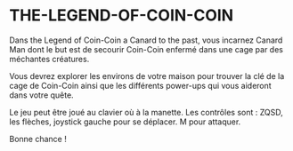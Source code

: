 # THE-LEGEND-OF-COIN-COIN
 
Dans the Legend of Coin-Coin a Canard to the past, vous incarnez Canard Man dont le but est de secourir Coin-Coin enfermé dans une cage par des méchantes créatures.

Vous devrez explorer les environs de votre maison pour trouver la clé de la cage de Coin-Coin ainsi que les différents power-ups qui vous aideront dans votre quête.

Le jeu peut être joué au clavier où à la manette.
Les contrôles sont :
ZQSD, les flèches, joystick gauche pour se déplacer.
M pour attaquer.

Bonne chance !
